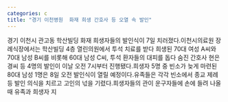 ```yaml
---
categories: c
title: "경기 이천병원  화재 희생 간호사 등 오열 속 발인"
---
```

경기 이천시 관고동 학산빌딩 화재 희생자들의 발인식이 7일 치러졌다.이천시의료원 장례식장에서는 학산빌딩 4층 열린의원에서 투석 치료를 받다 희생된 70대 여성 A씨와 70대 남성 B씨를 비롯해 60대 남성 C씨, 투석 환자들의 대피를 돕다 숨진 간호사 현은경씨 등 4명의 발인이 이날 오전 7시부터 진행됐다.희생자 5명 중 빈소가 늦게 마련된 80대 남성 1명은 8일 오전 발인식이 열릴 예정이다.유족들은 각각 빈소에서 종교 제례 등 발인 의식을 치르고 고인의 넋을 기렸다.희생자들의 관이 운구자들에 손에 들려 나올 때 유족과 희생자 지